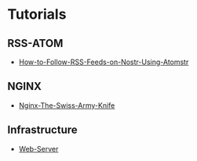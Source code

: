 #  Tutorials
## RSS-ATOM

- [How-to-Follow-RSS-Feeds-on-Nostr-Using-Atomstr](http://gollum.libretechsystems.xyz:4567/wiki/Tutorials/RSS-ATOM/How-to-Follow-RSS-Feeds-on-Nostr-Using-Atomstr.md)

## NGINX

- [Nginx-The-Swiss-Army-Knife](http://gollum.libretechsystems.xyz:4567/wiki/Tutorials/NGINX/The-Swiss-Army-Knife.md)

## Infrastructure

- [Web-Server]()
